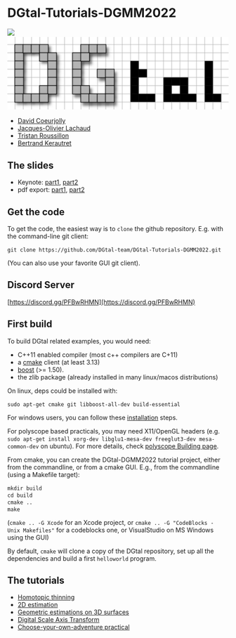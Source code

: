 # DGtal-Tutorials-DGMM2022

![](https://dgmm2022.sciencesconf.org/data/header/DGMM6_logo.png)
![DGtal logo](https://github.com/DGtal-team/DGtal/raw/master/doc/images/logo_DGtal.png) 

* [David Coeurjolly](https://perso.liris.cnrs.fr/david.coeurjolly)
* [Jacques-Olivier Lachaud](http://www.lama.univ-savoie.fr/pagesmembres/lachaud/People/LACHAUD-JO/person.html)
* [Tristan Roussillon](https://perso.liris.cnrs.fr/tristan.roussillon/)
* [Bertrand Kerautret](https://liris.cnrs.fr/page-membre/bertrand-kerautret)

## The slides

* Keynote: [part1](https://perso.liris.cnrs.fr/david.coeurjolly/talk/dgtal-tutorial/DGtalDGMM2022-part1.key), [part2](https://perso.liris.cnrs.fr/david.coeurjolly/talk/dgtal-tutorial/DGtalDGMM2022-part2.key)
* pdf export: [part1](https://perso.liris.cnrs.fr/david.coeurjolly/talk/dgtal-tutorial/DGtalDGMM2022-part1.pdf), [part2](https://perso.liris.cnrs.fr/david.coeurjolly/talk/dgtal-tutorial/DGtalDGMM2022-part2.pdf)
 
## Get the code

To get the code, the easiest way is to `clone` the github repository. E.g. with the command-line git client:

    git clone https://github.com/DGtal-team/DGtal-Tutorials-DGMM2022.git

(You can also use your favorite GUI git client).

## Discord Server

[https://discord.gg/PFBwRHMN](https://discord.gg/PFBwRHMN)

## First build

To build DGtal related examples, you would need:
  - C++11 enabled compiler (most c++ compilers are C+11)
  - a [cmake](https://cmake.org) client (at least 3.13)
  - [boost](http://boost.org) (>= 1.50).
  - the zlib package (already installed in many linux/macos distributions)

On linux, deps could be installed with:
```
sudo apt-get cmake git libboost-all-dev build-essential
```


For windows users, you can follow these [installation](https://github.com/DGtal-team/DGtal-Tutorials-DGMM2022/blob/main/windowsDGtalInstall.md) steps.

For polyscope based practicals, you may need X11/OpenGL headers (e.g. `sudo apt-get install xorg-dev libglu1-mesa-dev freeglut3-dev mesa-common-dev` on ubuntu). For more details, check [polyscope Building page](https://polyscope.run/building/).

From cmake, you can create the DGtal-DGMM2022 tutorial project, either from the commandline, or from a cmake GUI. E.g., from the commandline (using a Makefile target):

```
mkdir build
cd build
cmake ..
make
```

(`cmake .. -G Xcode` for an Xcode project, or `cmake .. -G "CodeBlocks - Unix Makefiles"` for a codeblocks one, or VisualStudio on MS Windows using the GUI)


By default, `cmake` will clone a copy of the DGtal repository, set up all the dependencies and build a first `helloworld` program.

## The tutorials

- [Homotopic thinning](https://codimd.math.cnrs.fr/s/kWlvA1TG8)
- [2D estimation](https://codimd.math.cnrs.fr/s/G4qG3UGw7)
- [Geometric estimations on 3D surfaces](https://codimd.math.cnrs.fr/s/s2pNRQuga)
- [Digital Scale Axis Transform](https://codimd.math.cnrs.fr/s/Qr5Sz3wZ-)
- [Choose-your-own-adventure practical](https://codimd.math.cnrs.fr/s/ECHVYx8TE)
